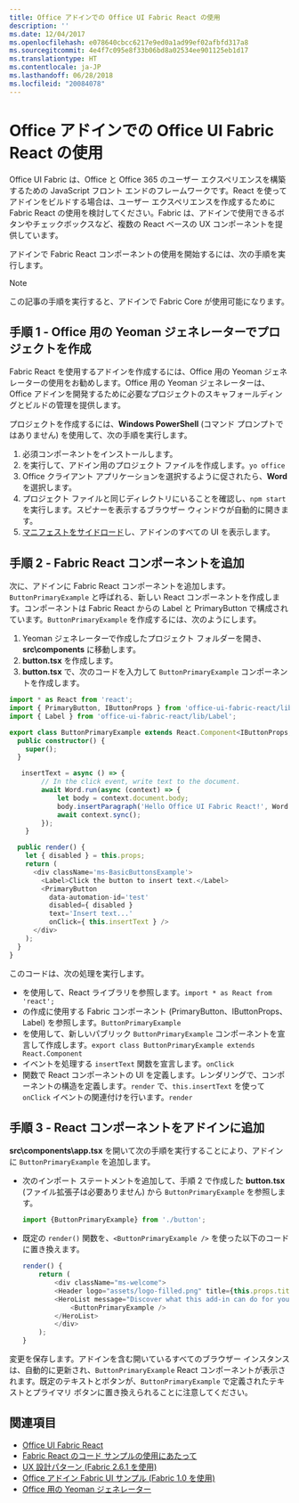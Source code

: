 ```yaml
---
title: Office アドインでの Office UI Fabric React の使用
description: ''
ms.date: 12/04/2017
ms.openlocfilehash: e078640cbcc6217e9ed0a1ad99ef02afbfd317a8
ms.sourcegitcommit: 4e4f7c095e8f33b06bd8a02534ee901125eb1d17
ms.translationtype: HT
ms.contentlocale: ja-JP
ms.lasthandoff: 06/28/2018
ms.locfileid: "20084078"
---
```

# <a name="use-office-ui-fabric-react-in-office-add-ins"></a>Office アドインでの Office UI Fabric React の使用

Office UI Fabric は、Office と Office 365 のユーザー エクスペリエンスを構築するための JavaScript フロント エンドのフレームワークです。React を使ってアドインをビルドする場合は、ユーザー エクスペリエンスを作成するために Fabric React の使用を検討してください。Fabric は、アドインで使用できるボタンやチェックボックスなど、複数の React ベースの UX コンポーネントを提供しています。

アドインで Fabric React コンポーネントの使用を開始するには、次の手順を実行します。

> [!NOTE]
> この記事の手順を実行すると、アドインで Fabric Core が使用可能になります。

## <a name="step-1---create-your-project-with-the-yeoman-generator-for-office"></a>手順 1 - Office 用の Yeoman ジェネレーターでプロジェクトを作成

Fabric React を使用するアドインを作成するには、Office 用の Yeoman ジェネレーターの使用をお勧めします。Office 用の Yeoman ジェネレーターは、Office アドインを開発するために必要なプロジェクトのスキャフォールディングとビルドの管理を提供します。

プロジェクトを作成するには、**Windows PowerShell** (コマンド プロンプトではありません) を使用して、次の手順を実行します。

1. 必須コンポーネントをインストールします。
2. を実行して、アドイン用のプロジェクト ファイルを作成します。`yo office`
3. Office クライアント アプリケーションを選択するように促されたら、**Word** を選択します。
4. プロジェクト ファイルと同じディレクトリにいることを確認し、`npm start` を実行します。スピナーを表示するブラウザー ウィンドウが自動的に開きます。
5. [マニフェストをサイドロード](..\testing\test-debug-office-add-ins.md)し、アドインのすべての UI を表示します。

## <a name="step-2---add-a-fabric-react-component"></a>手順 2 - Fabric React コンポーネントを追加

次に、アドインに Fabric React コンポーネントを追加します。`ButtonPrimaryExample` と呼ばれる、新しい React コンポーネントを作成します。コンポーネントは Fabric React からの Label と PrimaryButton で構成されています。`ButtonPrimaryExample` を作成するには、次のようにします。

1. Yeoman ジェネレーターで作成したプロジェクト フォルダーを開き、**src\components** に移動します。
2. **button.tsx** を作成します。
3. **button.tsx** で、次のコードを入力して `ButtonPrimaryExample` コンポーネントを作成します。

```typescript
import * as React from 'react';
import { PrimaryButton, IButtonProps } from 'office-ui-fabric-react/lib/Button';
import { Label } from 'office-ui-fabric-react/lib/Label';

export class ButtonPrimaryExample extends React.Component<IButtonProps, {}> {
  public constructor() {
    super();
  }

   insertText = async () => {
        // In the click event, write text to the document.
        await Word.run(async (context) => {
            let body = context.document.body;
            body.insertParagraph('Hello Office UI Fabric React!', Word.InsertLocation.end);
            await context.sync();
        });
    }

  public render() {
    let { disabled } = this.props;
    return (
      <div className='ms-BasicButtonsExample'>
        <Label>Click the button to insert text.</Label>
        <PrimaryButton
          data-automation-id='test'
          disabled={ disabled }
          text='Insert text...'
          onClick={ this.insertText } />
      </div>
    );
  }
}
```

このコードは、次の処理を実行します。

- を使用して、React ライブラリを参照します。`import * as React from 'react';`
- の作成に使用する Fabric コンポーネント (PrimaryButton、IButtonProps、Label) を参照します。`ButtonPrimaryExample`
- を使用して、新しいパブリック `ButtonPrimaryExample` コンポーネントを宣言して作成します。`export class ButtonPrimaryExample extends React.Component`
- イベントを処理する `insertText` 関数を宣言します。`onClick`
- 関数で React コンポーネントの UI を定義します。レンダリングで、コンポーネントの構造を定義します。`render` で、`this.insertText` を使って `onClick` イベントの関連付けを行います。`render`

## <a name="step-3---add-the-react-component-to-your-add-in"></a>手順 3 - React コンポーネントをアドインに追加

**src\components\app.tsx** を開いて次の手順を実行することにより、アドインに `ButtonPrimaryExample` を追加します。

- 次のインポート ステートメントを追加して、手順 2 で作成した **button.tsx** (ファイル拡張子は必要ありません) から `ButtonPrimaryExample` を参照します。

  ```typescript
  import {ButtonPrimaryExample} from './button';
  ```

- 既定の `render()` 関数を、`<ButtonPrimaryExample />` を使った以下のコードに置き換えます。

  ```typescript
  render() {
      return (
          <div className="ms-welcome">
          <Header logo="assets/logo-filled.png" title={this.props.title} message="Welcome" />
          <HeroList message="Discover what this add-in can do for you today!" items={this.state.listItems} >
              <ButtonPrimaryExample />
          </HeroList>
          </div>
      );
  }
  ```

変更を保存します。アドインを含む開いているすべてのブラウザー インスタンスは、自動的に更新され、`ButtonPrimaryExample` React コンポーネントが表示されます。既定のテキストとボタンが、`ButtonPrimaryExample` で定義されたテキストとプライマリ ボタンに置き換えられることに注意してください。



## <a name="see-also"></a>関連項目

- [Office UI Fabric React](https://dev.office.com/fabric#/)
- [Fabric React のコード サンプルの使用にあたって](https://github.com/OfficeDev/Word-Add-in-GettingStartedFabricReact)
- [UX 設計パターン (Fabric 2.6.1 を使用)](https://github.com/OfficeDev/Office-Add-in-UX-Design-Patterns-Code)
- [Office アドイン Fabric UI サンプル (Fabric 1.0 を使用)](https://github.com/OfficeDev/Office-Add-in-Fabric-UI-Sample)
- [Office 用の Yeoman ジェネレーター](https://github.com/OfficeDev/generator-office)
